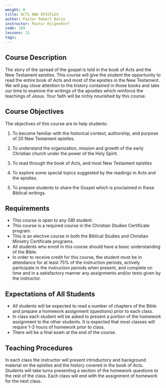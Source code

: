 ```yaml
---
weight: 0
title: ACTS AND EPISTLES
author: Pastor Robert Balza
instructor: Pastor Hilgendorf
code: 104
lessons: 15
tags: 
--- 
```

## Course Description

The story of the spread of the gospel is told in the book of Acts and the New Testament epistles. This course will give the student the opportunity to read the entire book of Acts and most of the epistles in the New Testament. We will pay close attention to the history contained in those books and take our time to examine the writings of the apostles which reinforce the teachings of Jesus. Your faith will be richly nourished by this course.

## Course Objectives

The objectives of this course are to help students:

1. To become familiar with the historical context, authorship, and purpose of 20 New Testament epistles.

2. To understand the organization, mission and growth of the early Christian church under the power of the Holy Spirit.

3. To read through the book of Acts, and most New Testament epistles

4. To explore some special topics suggested by the readings in Acts and the epistles.

5. To prepare students to share the Gospel which is proclaimed in these Biblical writings.

## Requirements

- This course is open to any GBI student.
- This course is a required course in the Christian Studies Certificate program.
- This is an elective course in both the Biblical Studies and Christian Ministry Certificate programs.
- All students who enroll in this course should have a basic understanding of the Bible.
- In order to receive credit for this course, the student must be in attendance for at least 75% of the instruction periods, actively participate in the instruction periods when present, and complete on time and in a satisfactory manner any assignments and/or tests given by the instructor.

## Expectations of All Students

- All students will be expected to read a number of chapters of the Bible and prepare a homework assignment (questions) prior to each class.
- In class each student will be asked to present a portion of the homework assignment to the other students. It is expected that most classes will require 1-3 hours of homework prior to class.
- There will be a final exam at the end of the course.

## Teaching Procedures

In each class the instructor will present introductory and background material on the epistles and the history covered in the book of Acts. Students will take turns presenting a section of the homework questions to the rest of the class. Each class will end with the assignment of homework for the next class.
